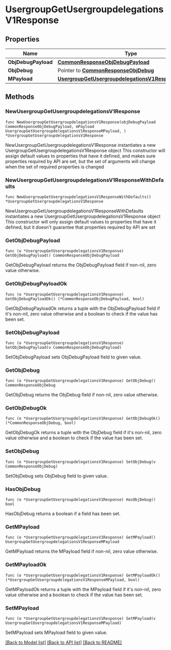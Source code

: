 # UsergroupGetUsergroupdelegationsV1Response

## Properties

Name | Type | Description | Notes
------------ | ------------- | ------------- | -------------
**ObjDebugPayload** | [**CommonResponseObjDebugPayload**](CommonResponseObjDebugPayload.md) |  | 
**ObjDebug** | Pointer to [**CommonResponseObjDebug**](CommonResponseObjDebug.md) |  | [optional] 
**MPayload** | [**UsergroupGetUsergroupdelegationsV1ResponseMPayload**](UsergroupGetUsergroupdelegationsV1ResponseMPayload.md) |  | 

## Methods

### NewUsergroupGetUsergroupdelegationsV1Response

`func NewUsergroupGetUsergroupdelegationsV1Response(objDebugPayload CommonResponseObjDebugPayload, mPayload UsergroupGetUsergroupdelegationsV1ResponseMPayload, ) *UsergroupGetUsergroupdelegationsV1Response`

NewUsergroupGetUsergroupdelegationsV1Response instantiates a new UsergroupGetUsergroupdelegationsV1Response object
This constructor will assign default values to properties that have it defined,
and makes sure properties required by API are set, but the set of arguments
will change when the set of required properties is changed

### NewUsergroupGetUsergroupdelegationsV1ResponseWithDefaults

`func NewUsergroupGetUsergroupdelegationsV1ResponseWithDefaults() *UsergroupGetUsergroupdelegationsV1Response`

NewUsergroupGetUsergroupdelegationsV1ResponseWithDefaults instantiates a new UsergroupGetUsergroupdelegationsV1Response object
This constructor will only assign default values to properties that have it defined,
but it doesn't guarantee that properties required by API are set

### GetObjDebugPayload

`func (o *UsergroupGetUsergroupdelegationsV1Response) GetObjDebugPayload() CommonResponseObjDebugPayload`

GetObjDebugPayload returns the ObjDebugPayload field if non-nil, zero value otherwise.

### GetObjDebugPayloadOk

`func (o *UsergroupGetUsergroupdelegationsV1Response) GetObjDebugPayloadOk() (*CommonResponseObjDebugPayload, bool)`

GetObjDebugPayloadOk returns a tuple with the ObjDebugPayload field if it's non-nil, zero value otherwise
and a boolean to check if the value has been set.

### SetObjDebugPayload

`func (o *UsergroupGetUsergroupdelegationsV1Response) SetObjDebugPayload(v CommonResponseObjDebugPayload)`

SetObjDebugPayload sets ObjDebugPayload field to given value.


### GetObjDebug

`func (o *UsergroupGetUsergroupdelegationsV1Response) GetObjDebug() CommonResponseObjDebug`

GetObjDebug returns the ObjDebug field if non-nil, zero value otherwise.

### GetObjDebugOk

`func (o *UsergroupGetUsergroupdelegationsV1Response) GetObjDebugOk() (*CommonResponseObjDebug, bool)`

GetObjDebugOk returns a tuple with the ObjDebug field if it's non-nil, zero value otherwise
and a boolean to check if the value has been set.

### SetObjDebug

`func (o *UsergroupGetUsergroupdelegationsV1Response) SetObjDebug(v CommonResponseObjDebug)`

SetObjDebug sets ObjDebug field to given value.

### HasObjDebug

`func (o *UsergroupGetUsergroupdelegationsV1Response) HasObjDebug() bool`

HasObjDebug returns a boolean if a field has been set.

### GetMPayload

`func (o *UsergroupGetUsergroupdelegationsV1Response) GetMPayload() UsergroupGetUsergroupdelegationsV1ResponseMPayload`

GetMPayload returns the MPayload field if non-nil, zero value otherwise.

### GetMPayloadOk

`func (o *UsergroupGetUsergroupdelegationsV1Response) GetMPayloadOk() (*UsergroupGetUsergroupdelegationsV1ResponseMPayload, bool)`

GetMPayloadOk returns a tuple with the MPayload field if it's non-nil, zero value otherwise
and a boolean to check if the value has been set.

### SetMPayload

`func (o *UsergroupGetUsergroupdelegationsV1Response) SetMPayload(v UsergroupGetUsergroupdelegationsV1ResponseMPayload)`

SetMPayload sets MPayload field to given value.



[[Back to Model list]](../README.md#documentation-for-models) [[Back to API list]](../README.md#documentation-for-api-endpoints) [[Back to README]](../README.md)


